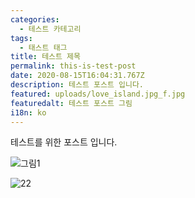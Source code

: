 ```yaml
---
categories:
  - 테스트 카테고리
tags:
  - 태스트 태그
title: 테스트 제목
permalink: this-is-test-post
date: 2020-08-15T16:04:31.767Z
description: 테스트 포스트 입니다.
featured: uploads/love_island.jpg_f.jpg
featuredalt: 테스트 포스트 그림
i18n: ko
---
```

테스트를 위한 포스트 입니다.

![그림1](uploads/65x65.jpg "그림1제")



![22](uploads/3698941707_216c80b0_01886_2560x1440.jpg_f.jpg "2222")